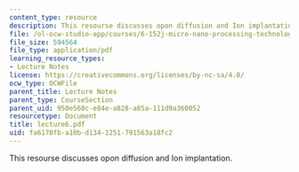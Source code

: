 ```yaml
---
content_type: resource
description: This resourse discusses opon diffusion and Ion implantation.
file: /ol-ocw-studio-app/courses/6-152j-micro-nano-processing-technology-fall-2005/fa6170fba10bd1341251791563a18fc2_lecture6.pdf
file_size: 594564
file_type: application/pdf
learning_resource_types:
- Lecture Notes
license: https://creativecommons.org/licenses/by-nc-sa/4.0/
ocw_type: OCWFile
parent_title: Lecture Notes
parent_type: CourseSection
parent_uid: 950e560c-e84e-a828-a85a-111d9a360052
resourcetype: Document
title: lecture6.pdf
uid: fa6170fb-a10b-d134-1251-791563a18fc2
---
```

This resourse discusses opon diffusion and Ion implantation.